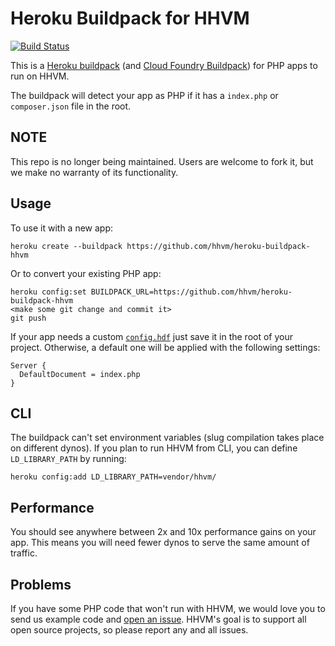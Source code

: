 # Heroku Buildpack for HHVM 

[![Build Status](https://travis-ci.org/hhvm/heroku-buildpack-hhvm.png?branch=master)](https://travis-ci.org/hhvm/heroku-buildpack-hhvm)

This is a [Heroku buildpack](http://devcenter.heroku.com/articles/buildpacks) (and [Cloud Foundry Buildpack](http://docs.cloudfoundry.com/docs/using/deploying-apps/buildpacks.html))
for PHP apps to run on HHVM.

The buildpack will detect your app as PHP if it has a `index.php` or `composer.json` file in the 
root. 

## NOTE

This repo is no longer being maintained. Users are welcome to fork it, but we make no warranty of its functionality.

## Usage

To use it with a new app:

    heroku create --buildpack https://github.com/hhvm/heroku-buildpack-hhvm

Or to convert your existing PHP app:

    heroku config:set BUILDPACK_URL=https://github.com/hhvm/heroku-buildpack-hhvm
    <make some git change and commit it>
    git push

If your app needs a custom [`config.hdf`](https://github.com/facebook/hiphop-php/wiki/Runtime-options) just save it in the root of your project. Otherwise, a default one will be applied with the following settings:

    Server {
      DefaultDocument = index.php
    }

## CLI
The buildpack can't set environment variables (slug compilation takes place on different dynos). If you plan to run HHVM from CLI, you can define `LD_LIBRARY_PATH` by running:
    
    heroku config:add LD_LIBRARY_PATH=vendor/hhvm/

## Performance

You should see anywhere between 2x and 10x performance gains on your app. 
This means you will need fewer dynos to serve the same amount of traffic.

## Problems

If you have some PHP code that won't run with HHVM, we would love you to send 
us example code and [open an issue](https://github.com/facebook/hhvm/). 
HHVM's goal is to support all open source projects, so please report any and 
all issues.
